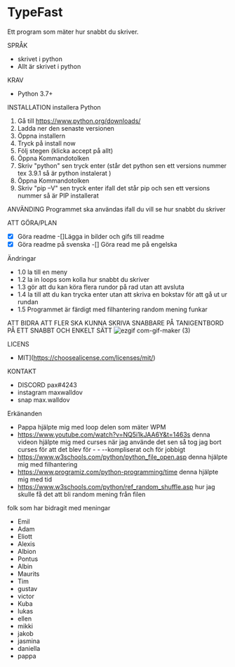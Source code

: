 
# TypeFast
Ett program som mäter hur snabbt du skriver.

SPRÅK

- skrivet i python 
- Allt är skrivet i python

KRAV
- Python 3.7+

INSTALLATION
installera Python
1. Gå till https://www.python.org/downloads/
2. Ladda ner den senaste versionen 
3. Öppna installern
4. Tryck på install now 
5. Följ stegen (klicka accept på allt)
6. Öppna Kommandotolken
7. Skriv "python" sen tryck enter 
(står det python sen ett versions nummer tex 3.9.1 så är python instalerat )
8. Öppna Kommandotolken
9. Skriv  "pip –V" sen tryck enter 
ifall det står pip och sen ett versions nummer så är PIP installerat

ANVÄNDING
Programmet ska användas ifall du vill se hur snabbt du skriver

ATT GÖRA/PLAN
-[x] Göra readme 
-[]Lägga in bilder och gifs till readme
-[x] Göra readme på svenska
-[] Göra read me på engelska

Ändringar
- 1.0 la till en meny
- 1.2 la in loops som kolla hur snabbt du skriver
- 1.3 gör att du kan köra flera rundor på rad utan att avsluta
- 1.4 la till att du kan trycka enter utan att skriva en bokstav för att gå ut ur rundan
- 1.5 Programmet är färdigt med filhantering random mening funkar

ATT BIDRA
ATT FLER SKA KUNNA SKRIVA SNABBARE PÅ TANIGENTBORD PÅ ETT SNABBT OCH ENKELT SÄTT 
![ezgif com-gif-maker (3)](https://user-images.githubusercontent.com/95760935/168910080-f5df1e3f-99de-40eb-ac4f-ce1ffb8a48ab.gif)

LICENS
- MIT](https://choosealicense.com/licenses/mit/)

KONTAKT
- DISCORD pax#4243
- instagram maxwalldov
- snap max.walldov

Erkänanden
- Pappa hjälpte mig med loop delen som  mäter WPM 
- https://www.youtube.com/watch?v=NQ5i1kJAA6Y&t=1463s denna videon hjälpte mig med curses när jag använde det sen så tog jag bort curses för att det blev för - - --kompliserat och för jobbigt 
- https://www.w3schools.com/python/python_file_open.asp denna hjälpte mig med filhantering 
- https://www.programiz.com/python-programming/time denna hjälpte mig med tid 
- https://www.w3schools.com/python/ref_random_shuffle.asp hur jag skulle få det att bli random mening från filen 

folk som har bidragit med meningar 
- Emil 
- Adam
- Eliott
- Alexis
- Albion
- Pontus
- Albin 
- Maurits
- Tim
- gustav
- victor
- Kuba
- lukas
- ellen
- mikki
- jakob
- jasmina
- daniella
- pappa































